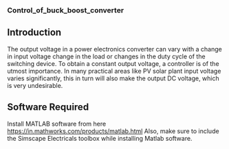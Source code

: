 ### Control_of_buck_boost_converter
## Introduction

The output voltage in a power electronics converter can vary with a change in input voltage change in the load or changes in the duty cycle of the switching device. To obtain a constant output voltage, a controller is of the utmost importance. In many practical areas like PV solar plant input voltage varies significantly, this in turn will also make the output DC voltage, which is very undesirable.

## Software Required
Install MATLAB software from here https://in.mathworks.com/products/matlab.html Also, make sure to include the Simscape Electricals toolbox while installing Matlab software.
